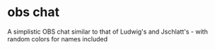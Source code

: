 # obs chat
 A simplistic OBS chat similar to that of Ludwig's and Jschlatt's - with random colors for names included
